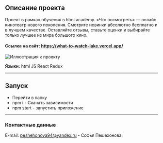 ## Описание проекта
Проект в рамках обучения в html academy. 
«Что посмотреть» — онлайн кинотеатр нового поколения. Смотрите новинки абсолютно бесплатно и в лучшем качестве. Оставляйте отзывы, ставьте оценки и выбирайте только лучшее из мира большого кино.

#### Ссылка на сайт: https://what-to-watch-lake.vercel.app/
 
![Иллюстрация к проекту](https://up.htmlacademy.ru/assets/intensives/react/12/projects/what-to-watch/image.jpg?v=202306260501)

 
**Языки:** html JS React Redux
***
 ## Запуск
 - Перейти в папку
 - npm i - Скачать зависимости
 - npm start - запустить приложение
***

### Контактные данные
E-mail: peshehonova94@yandex.ru - Софья Пешехонова;
